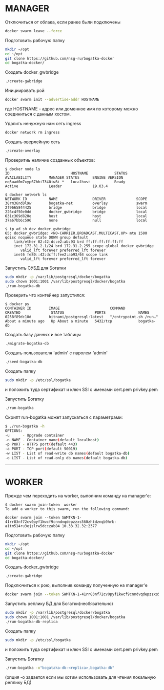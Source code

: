 # MANAGER

Отключиться от облака, если ранее были подключены
```bash
docker swarm leave --force
```
Подготовить рабочую папку
```bash
mkdir ~/opt
cd ~/opt
git clone https://github.com/nsg-ru/bogatka-docker
cd bogatka-docker/
```

Создать docker_gwbridge
```bash
./create-gwbridge
```

Инициировать рой
```bash
docker swarm init --advertise-addr HOSTNAME
```
где HOSTNAME - адрес или доменное имя по которому можно соединиться с данным хостом.


Удалить ненужную нам сеть ingress
```bash
docker network rm ingress
```

Создать оверлейную сеть
```bash
./create-overlay
```

Проверитиь наличие созданных объектов:
```text
$ docker node ls
ID                            HOSTNAME            STATUS              AVAILABILITY        MANAGER STATUS      ENGINE VERSION
eq5uad0m7xyp67hhi7340iw8i *   localhost           Ready               Active              Leader              19.03.4

$ docker network ls
NETWORK ID          NAME                DRIVER              SCOPE
38rm36nd0l9w        bogatka-net         overlay             swarm
2f9665844425        bridge              bridge              local
226c4f50e0dd        docker_gwbridge     bridge              local
631c369d820e        host                host                local
37a67bb6c596        none                null                local

$ ip ad sh dev docker_gwbridge
65: docker_gwbridge: <NO-CARRIER,BROADCAST,MULTICAST,UP> mtu 1500 qdisc noqueue state DOWN group default
    link/ether 02:42:dc:e2:ab:93 brd ff:ff:ff:ff:ff:ff
    inet 172.31.2.1/24 brd 172.31.2.255 scope global docker_gwbridge
       valid_lft forever preferred_lft forever
    inet6 fe80::42:dcff:fee2:ab93/64 scope link
       valid_lft forever preferred_lft forever
```



Запустить СУБД для Богатки
```bash
sudo mkdir -p /var/lib/postgresql/docker/bogatka
sudo chown 1001:1001 /var/lib/postgresql/docker/bogatka
./run-bogatka-db
```

Проверить что контейнер запустился:
```text
$ docker ps
CONTAINER ID        IMAGE                       COMMAND                  CREATED              STATUS              PORTS               NAMES
0258f89dc10d        bitnami/postgresql:latest   "/entrypoint.sh /run…"   About a minute ago   Up About a minute   5432/tcp            bogatka-db
```


Создать базу данных и все таблицы
```bash
./migrate-bogatka-db
```

Создать пользователя 'admin' с паролем 'admin'
```bash
./seed-bogatka-db
```


Создать папку
```bash
sudo mkdir -p /etc/ssl/bogatka
```
и положить туда сертификат и ключ SSl c именами cert.pem privkey.pem

Запустить Богатку
```bash
./run-bogatka
```

Скрипт run-bogatka может запускаться с параметрами:
```bash
$ ./run-bogatka -h
OPTIONS:
-u      - Upgrade container
-n NAME - Container name(default localhost)
-p PORT - HTTPS port(default 443)
-a PORT - TCP port(default 50019)
-w LIST - List of read-write db names(default bogatka-db)
-o LIST - List of read-only db names(default bogatka-db)
```
--------------------------------------------------------------------------------

# WORKER

Прежде чем переходить на worker, выполним команду на manager'е:
```text
$ docker swarm join-token  worker
To add a worker to this swarm, run the following command:

docker swarm join --token SWMTKN-1-41rr83nf72cv0pyf1kwcf9cnndvqdepzzxs560zhtdznqb9hrb-a1tm514ru3ejzlrw5dcczab84 10.33.32.32:2377
```


Подготовить рабочую папку
```bash
mkdir ~/opt
cd ~/opt
git clone https://github.com/nsg-ru/bogatka-docker
cd bogatka-docker/
```


Создать docker_gwbridge
```bash
./create-gwbridge
```

Подключиться к рою, выполнив команду полученную на manager'е
```bash
docker swarm join --token SWMTKN-1-41rr83nf72cv0pyf1kwcf9cnndvqdepzzxs560zhtdznqb9hrb-a1tm514ru3ejzlrw5dcczab84 10.33.32.32:2377
```


Запустить реплику БД для Богатки(необязательно)
```bash
sudo mkdir -p /var/lib/postgresql/docker/bogatka
sudo chown 1001:1001 /var/lib/postgresql/docker/bogatka
./run-bogatka-db-replica
```

Создать папку
```bash
sudo mkdir -p /etc/ssl/bogatka
```
и положить туда сертификат и ключ SSl c именами cert.pem privkey.pem

Запустить Богатку
```bash
./run-bogatka -o"bogataka-db-<replica>,bogatka-db"
```
(опция -o задается если мы хотим использовать для чтения локальную реплику БД)
